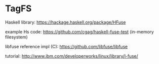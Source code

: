 
# TagFS

Haskell library:
https://hackage.haskell.org/package/HFuse

example Hs code:
https://github.com/cgag/haskell-fuse-test
(in-memory filesystem)


libfuse reference impl (C):
https://github.com/libfuse/libfuse


tutorial:
http://www.ibm.com/developerworks/linux/library/l-fuse/


